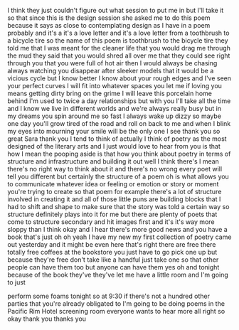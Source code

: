 
I think they just couldn&#39;t figure out
what session to put me in but I&#39;ll take
it so that since this is the design
session she asked me to do this poem
because it says as close to
contemplating design as I have in a poem
probably and it&#39;s a it&#39;s a love letter
and it&#39;s a love letter from a toothbrush
to a bicycle tire so the name of this
poem is toothbrush to the bicycle tire
they told me that I was meant for the
cleaner life that you would drag me
through the mud
they said that you would shred all over
me that they could see right through you
that you were full of hot air then I
would always be chasing always watching
you disappear after sleeker models that
it would be a vicious cycle but I know
better I know about your rough edges and
I&#39;ve seen your perfect curves I will fit
into whatever spaces you let me if
loving you means getting dirty
bring on the grime I will leave this
porcelain home behind I&#39;m used to twice
a day relationships but with you I&#39;ll
take all the time and I know we live in
different worlds and we&#39;re always really
busy but in my dreams you spin around me
so fast I always wake up dizzy so maybe
one day you&#39;ll grow tired of the road
and roll on back to me and when I blink
my eyes into mourning your smile will be
the only one I see
thank you so great Sara thank you I tend
to think of actually I think of poetry
as the most designed of the literary
arts and I just would love to hear from
you is that how I mean the pooping aside
is that how you think about poetry in
terms of structure and infrastructure
and building it out well I think there&#39;s
I mean there&#39;s no right way to think
about it and there&#39;s no wrong every poet
will tell you different but certainly
the structure of a poem oh is what
allows you to communicate whatever idea
or feeling or emotion or story or moment
you&#39;re trying to create so that poem for
example there&#39;s a lot of structure
involved in creating it and all of those
little puns are building blocks that I
had to shift and shape to make sure that
the story was told a certain way so
structure definitely plays into it for
me but there are plenty of poets that
come to structure secondary and hit
images first and it&#39;s it&#39;s way more
sloppy than I think okay and I hear
there&#39;s more good news and you have a
book that&#39;s just oh oh yeah I have my
new my first collection of poetry came
out yesterday and it might be even here
that&#39;s right there are free there
totally free coffees at the bookstore
you just have to go pick one up but
because they&#39;re free don&#39;t take like a
handful just take one so that other
people can have them too but anyone can
have them yes oh and tonight because of
the book they&#39;ve they&#39;ve let me have a
little room and I&#39;m going to just

perform some foams tonight so at 9:30 if
there&#39;s not a hundred other parties that
you&#39;re already obligated to I&#39;m going to
be doing poems in the Pacific Rim Hotel
screening room everyone wants to hear
more all right so okay thank you thanks
you
